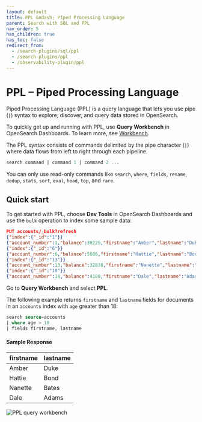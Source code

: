 ```yaml
---
layout: default
title: PPL &ndash; Piped Processing Language
parent: Search with SQL and PPL
nav_order: 5
has_children: true
has_toc: false
redirect_from:
  - /search-plugins/sql/ppl
  - /search-plugins/ppl
  - /observability-plugin/ppl
---
```


# PPL &ndash; Piped Processing Language

Piped Processing Language (PPL) is a query language that lets you use pipe (`|`) syntax to explore, discover, and query data stored in OpenSearch.

To quickly get up and running with PPL, use **Query Workbench** in OpenSearch Dashboards. To learn more, see [Workbench]({{site.url}}{{site.baseurl}}/search-plugins/sql/workbench/).

The PPL syntax consists of commands delimited by the pipe character (`|`) where data flows from left to right through each pipeline.

```sql
search command | command 1 | command 2 ...
```

You can only use read-only commands like `search`, `where`, `fields`, `rename`, `dedup`, `stats`, `sort`, `eval`, `head`, `top`, and `rare`.

## Quick start

To get started with PPL, choose **Dev Tools** in OpenSearch Dashboards and use the `bulk` operation to index some sample data:

```json
PUT accounts/_bulk?refresh
{"index":{"_id":"1"}}
{"account_number":1,"balance":39225,"firstname":"Amber","lastname":"Duke","age":32,"gender":"M","address":"880 Holmes Lane","employer":"Pyrami","email":"amberduke@pyrami.com","city":"Brogan","state":"IL"}
{"index":{"_id":"6"}}
{"account_number":6,"balance":5686,"firstname":"Hattie","lastname":"Bond","age":36,"gender":"M","address":"671 Bristol Street","employer":"Netagy","email":"hattiebond@netagy.com","city":"Dante","state":"TN"}
{"index":{"_id":"13"}}
{"account_number":13,"balance":32838,"firstname":"Nanette","lastname":"Bates","age":28,"gender":"F","address":"789 Madison Street","employer":"Quility","city":"Nogal","state":"VA"}
{"index":{"_id":"18"}}
{"account_number":18,"balance":4180,"firstname":"Dale","lastname":"Adams","age":33,"gender":"M","address":"467 Hutchinson Court","email":"daleadams@boink.com","city":"Orick","state":"MD"}
```

Go to **Query Workbench** and select **PPL**.

The following example returns `firstname` and `lastname` fields for documents in an `accounts` index with `age` greater than 18:

```sql
search source=accounts
| where age > 18
| fields firstname, lastname
```

#### Sample Response

firstname | lastname |
:--- | :--- |
Amber       | Duke
Hattie      | Bond
Nanette     | Bates
Dale        | Adams

![PPL query workbench]({{site.url}}{{site.baseurl}}/images/ppl.png)

